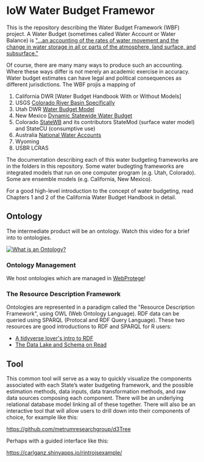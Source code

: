 # IoW Water Budget Framewor

This is the repository describing the Water Budget Framework (WBF) project. A Water Budget (sometimes called Water Account or Water Balance) is ["...an accounting of the rates of water movement and the change in water storage in all or parts of the atmosphere, land surface, and subsurface."](https://water.usgs.gov/watercensus/AdHocComm/Background/WaterBudgets-FoundationsforEffectiveWater-ResourcesandEnvironmentalManagement.pdf)

Of course, there are many many ways to produce such an accounting. Where these ways differ is not merely an academic exercise in accuracy. Water budget estimates can have legal and political consequences as different jurisdictions.
The WBF projis a mapping of

1. California DWR [Water Budget Handbook With or Without Models]
2. USGS [Colorado River Basin Specifically](https://www.usgs.gov/mission-areas/water-resources/science/colorado-river-basin-focus-area-study?qt-science_center_objects=0#qt-science_center_objects)
3. Utah DWR [Water Budget Model](https://www.westernstateswater.org/utah-division-of-water-resources-water-budget-program-methods-description/)
4. New Mexico [Dynamic Statewide Water Budget](https://nmwrri.nmsu.edu/new-mexico-dynamic-statewide-water-budget/)
5. Colorado [StateWB](https://www.colorado.gov/pacific/cdss/statewb) and its contributors StateMod (surface water model) and StateCU (consumptive use)
6. Australia [National Water Accounts](http://www.bom.gov.au/water/nwa/2018/)
7. Wyoming
8. USBR LCRAS

The documentation describing each of this water budgeting frameworks are in the folders in this repository. Some water budegting frameworks are integrated models that run on one computer program (e.g. Utah, Colorado). Some are ensemble models (e.g. California, New Mexico). 

For a good high-level introduction to the concept of water budgeting, read Chapters 1 and 2 of the California Water Budget Handbook in detail.

## Ontology

The intermediate product will be an ontology. Watch this video for a brief into to ontologies.

[![What is an Ontology?](https://www.youtube.com/watch?v=jfUPLuPL3Ho)](https://www.youtube.com/watch?v=jfUPLuPL3Ho)




### Ontology Management
We host ontologies which are managed in [WebProtege](https://webprotege.stanford.edu)! 

### The Resource Description Framework

Ontologies are represented in a paradigm called the "Resource Description Framework", using
 OWL (Web Ontology Language). RDF data can be queried using SPARQL (Protocal and RDF Query Language). These two resources are good introductions to RDF and SPARQL for R users:
 
 - [A tidyverse lover's intro to RDF](https://cran.r-project.org/web/packages/rdflib/vignettes/rdf_intro.html)
 - [The Data Lake and Schema on Read](https://docs.ropensci.org/rdflib/articles/articles/data-lake.html)

## Tool

This common tool will serve as a way to quickly visualize the components associated with each State’s water budgeting framework, and the possible estimation methods, data inputs, data transformation methods, and raw data sources composing each component. There will be an underlying relational database model linking all of these together. There will also be an interactive tool that will allow users to drill down into their components of choice, for example like this:

 https://github.com/metrumresearchgroup/d3Tree

Perhaps with a guided interface like this: 

https://carlganz.shinyapps.io/rintrojsexample/
